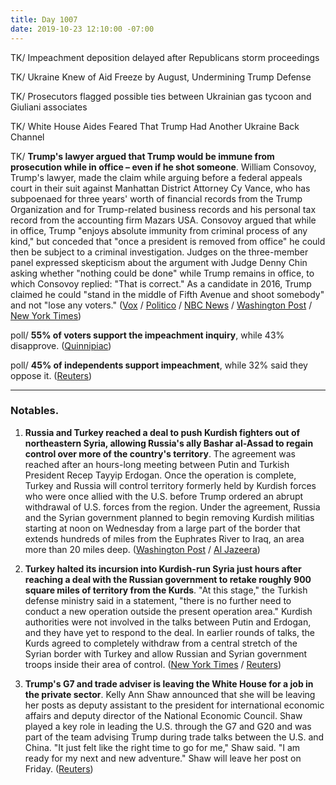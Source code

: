 ```yaml
---
title: Day 1007
date: 2019-10-23 12:10:00 -07:00
---
```


TK/  Impeachment deposition delayed after Republicans storm proceedings

TK/ Ukraine Knew of Aid Freeze by August, Undermining Trump Defense

TK/ Prosecutors flagged possible ties between Ukrainian gas tycoon and Giuliani associates

TK/ White House Aides Feared That Trump Had Another Ukraine Back Channel

TK/ **Trump's lawyer argued that Trump would be immune from prosecution while in office – even if he shot someone**. William Consovoy, Trump's lawyer, made the claim while arguing before a federal appeals court in their suit against Manhattan District Attorney Cy Vance, who has subpoenaed for three years' worth of financial records from the Trump Organization and for Trump-related business records and his personal tax record  from the accounting firm Mazars USA. Consovoy argued that while in office, Trump "enjoys absolute immunity from criminal process of any kind," but conceded that "once a president is removed from office" he could then be subject to a criminal investigation. Judges on the three-member panel expressed skepticism about the argument with Judge Denny Chin asking whether "nothing could be done" while Trump remains in office, to which Consovoy replied: "That is correct." As a candidate in 2016, Trump claimed he could "stand in the middle of Fifth Avenue and shoot somebody" and not "lose any voters." ([Vox](https://www.vox.com/2019/10/23/20928680/nothing-could-be-done-trump-fifth-avenue-immunity-mazars-vance) / [Politico](https://www.politico.com/news/2019/10/23/trump-lawyer-prosecuted-shooting-someone-055648) / [NBC News](https://www.nbcnews.com/politics/donald-trump/trump-s-lawyers-argue-he-can-t-be-charged-while-n1070711) / [Washington Post](https://www.washingtonpost.com/local/legal-issues/ny-based-appeals-court-to-decide-whether-manhattan-da-can-get-trumps-tax-returns/2019/10/22/8c491346-ef6e-11e9-8693-f487e46784aa_story.html) / [New York Times](https://www.nytimes.com/2019/10/23/nyregion/trump-taxes-vance.html))

poll/ **55% of voters support the impeachment inquiry**, while 43% disapprove. ([Quinnipiac](https://poll.qu.edu/national/release-detail?ReleaseID=3645))

poll/ **45% of independents support impeachment**, while 32% said they oppose it. ([Reuters](https://www.reuters.com/article/us-usa-trump-whistleblower-poll-idUSKBN1X200Y))

---

### Notables.

1. **Russia and Turkey reached a deal to push Kurdish fighters out of northeastern Syria, allowing Russia's ally Bashar al-Assad to regain control over more of the country's territory**. The agreement was reached after an hours-long meeting between Putin and Turkish President Recep Tayyip Erdogan. Once the operation is complete, Turkey and Russia will control territory formerly held by Kurdish forces who were once allied with the U.S. before Trump ordered an abrupt withdrawal of U.S. forces from the region. Under the agreement, Russia and the Syrian government planned to begin removing Kurdish militias starting at noon on Wednesday from a large part of the border that extends hundreds of miles from the Euphrates River to Iraq, an area more than 20 miles deep. ([Washington Post](https://www.washingtonpost.com/world/middle_east/turkeys-erdogan-meets-with-putin-in-russia-to-discuss-syrian-operation/2019/10/22/764abcea-f43f-11e9-b2d2-1f37c9d82dbb_story.html) / [Al Jazeera](https://www.aljazeera.com/news/2019/10/russia-urges-kurdish-fighters-withdraw-syria-border-191023073358905.html))

2. **Turkey halted its incursion into Kurdish-run Syria just hours after reaching a deal with the Russian government to retake roughly 900 square miles of territory from the Kurds**. "At this stage," the Turkish defense ministry said in a statement, "there is no further need to conduct a new operation outside the present operation area." Kurdish authorities were not involved in the talks between Putin and Erdogan, and they have yet to respond to the deal. In earlier rounds of talks, the Kurds agreed to completely withdraw from a central stretch of the Syrian border with Turkey and allow Russian and Syrian government troops inside their area of control. ([New York Times](https://www.nytimes.com/2019/10/23/world/middleeast/turkey-russia-syria.html) / [Reuters](https://www.reuters.com/article/us-syria-security/russia-warns-syrian-kurdish-ypg-must-pull-back-or-face-turkish-army-idUSKBN1X20YN))

3. **Trump's G7 and trade adviser is leaving the White House for a job in the private sector**. Kelly Ann Shaw announced that she will be leaving her posts as deputy assistant to the president for international economic affairs and deputy director of the National Economic Council. Shaw played a key role in leading the U.S. through the G7 and G20 and was part of the team advising Trump during trade talks between the U.S. and China. "It just felt like the right time to go for me," Shaw said. "I am ready for my next and new adventure." Shaw will leave her post on Friday. ([Reuters](https://www.reuters.com/article/us-usa-trade-china-shaw-exclusive-idUSKBN1X12O1))